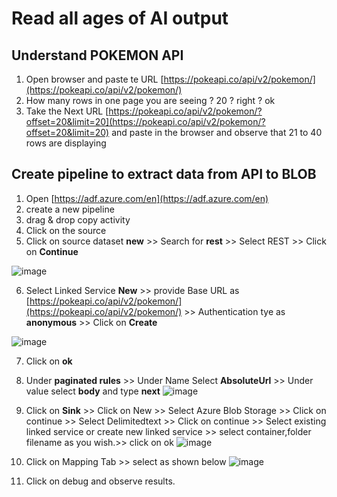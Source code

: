 # Read all ages of AI output

## Understand POKEMON API
1. Open browser and paste te URL [https://pokeapi.co/api/v2/pokemon/](https://pokeapi.co/api/v2/pokemon/)
2. How many rows in one page you are seeing ? 20 ? right ? ok
3. Take the Next URL [https://pokeapi.co/api/v2/pokemon/?offset=20&limit=20](https://pokeapi.co/api/v2/pokemon/?offset=20&limit=20) and paste in the browser and observe that 21 to 40 rows are displaying

## Create pipeline to extract data from API to BLOB

1. Open [https://adf.azure.com/en](https://adf.azure.com/en)
2. create a new pipeline
3. drag & drop copy activity
4. Click on the source
5. Click on source dataset **new** >> Search for **rest** >> Select REST >> Click on **Continue**

![image](https://github.com/user-attachments/assets/9c8f6e67-d9de-428c-80e2-0d8985523c4b)

6. Select Linked Service **New** >> provide Base URL as [https://pokeapi.co/api/v2/pokemon/](https://pokeapi.co/api/v2/pokemon/) >> Authentication tye as **anonymous** >> Click on **Create**

![image](https://github.com/user-attachments/assets/f13fc7ed-0154-4da3-9729-f71e31673796)

7. Click on **ok**
8. Under **paginated rules** >> Under Name Select **AbsoluteUrl** >> Under value select **body** and type **next**
![image](https://github.com/user-attachments/assets/f479e195-b33b-4642-bc7f-6ba102a8a01c)

9. Click on **Sink** >> Click on New >> Select Azure Blob Storage >> Click on continue >> Select Delimitedtext >> Click on continue >> Select existing linked service or create new linked service >> select container,folder filename as you wish.>> click on ok
![image](https://github.com/user-attachments/assets/9536678b-a7d6-4d3b-b9cf-1610cf7fa561)

10. Click on Mapping Tab >> select as shown below
![image](https://github.com/user-attachments/assets/0f9399ea-45b8-4782-abf9-08d2b9eecb92)

11. Click on debug and observe results.
